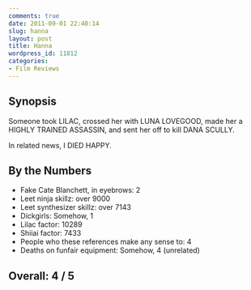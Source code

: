 ```yaml
---
comments: true
date: 2011-09-01 22:40:14
slug: hanna
layout: post
title: Hanna
wordpress_id: 11812
categories:
- Film Reviews
---
```


## Synopsis

Someone took LILAC, crossed her with LUNA LOVEGOOD, made her a HIGHLY TRAINED ASSASSIN, and sent her off to kill DANA SCULLY.

In related news, I DIED HAPPY.

## By the Numbers

  * Fake Cate Blanchett, in eyebrows: 2
  * Leet ninja skillz: over 9000
  * Leet synthesizer skillz: over 7143
  * Dickgirls: Somehow, 1
  * Lilac factor: 10289
  * Shiiai factor: 7433
  * People who these references make any sense to: 4
  * Deaths on funfair equipment: Somehow, 4 (unrelated)

## Overall: 4 / 5
